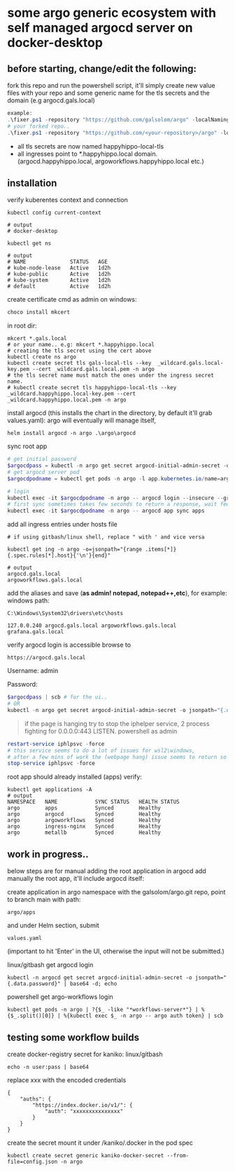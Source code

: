# some argo generic ecosystem with self managed argocd server on docker-desktop
## before starting, change/edit the following:
fork this repo and run the powershell script, it'll simply create new value files with your repo and some generic name for the tls secrets and the domain (e.g argocd.gals.local)
```powershell
example:
.\fixer.ps1 -repository "https://github.com/galsolom/argo" -localNaming "gals" -branch main
# your forked repo..
.\fixer.ps1 -repository "https://github.com/<your-repository>/argo" -localNaming "happyhippo" -branch main
```

* all tls secrets are now named happyhippo-local-tls
* all ingresses point to  *.happyhippo.local domain. (argocd.happyhippo.local, argoworkflows.happyhippo.local etc.)
## installation
verify kuberentes context and connection
```
kubectl config current-context

# output
# docker-desktop

kubectl get ns

# output
# NAME              STATUS   AGE
# kube-node-lease   Active   1d2h
# kube-public       Active   1d2h
# kube-system       Active   1d2h
# default           Active   1d2h
```


create certificate
cmd as admin on windows:
```cmd
choco install mkcert
```
in root dir:
```
mkcert *.gals.local
# or your name.. e.g: mkcert *.happyhippo.local
# creating the tls secret using the cert above
kubectl create ns argo
kubectl create secret tls gals-local-tls --key  _wildcard.gals.local-key.pem --cert _wildcard.gals.local.pem -n argo
# the tls secret name must match the ones under the ingress secret name.
# kubectl create secret tls happyhippo-local-tls --key  _wildcard.happyhippo.local-key.pem --cert _wildcard.happyhippo.local.pem -n argo
```
install argocd (this installs the chart in the directory, by default it'll grab values.yaml):
argo will eventually will manage itself,
```
helm install argocd -n argo .\argo\argocd
```
sync root app

```powershell
# get initial password
$argocdpass = kubectl -n argo get secret argocd-initial-admin-secret -o jsonpath="{.data.password}" | %{[System.Text.Encoding]::UTF8.GetString([System.Convert]::FromBase64String($_))}
# get argocd server pod
$argocdpodname = kubectl get pods -n argo -l app.kubernetes.io/name=argocd-server | ?{$_ -like "*argocd-server*"} | %{$_.split()[0]} 

# login
kubectl exec -it $argocdpodname -n argo -- argocd login --insecure --grpc-web argocd-server  --username admin --password $argocdPass --plaintext
# first sync sometimes takes few seconds to return a response, wait few seconds and re-run below command..
kubectl exec -it $argocdpodname -n argo -- argocd app sync apps
```


add all ingress entries under hosts file
```
# if using gitbash/linux shell, replace " with ' and vice versa

kubectl get ing -n argo -o=jsonpath="{range .items[*]}{.spec.rules[*].host}{'\n'}{end}"

# output
argocd.gals.local
argoworkflows.gals.local
```

add the aliases and save (**as admin! notepad, notepad++,etc**), for example:
windows path:
```
C:\Windows\System32\drivers\etc\hosts

127.0.0.240 argocd.gals.local argoworkflows.gals.local grafana.gals.local
```
verify argocd login is accessible
browse to
```
https://argocd.gals.local
```
Username: admin

Password:
```powershell
$argocdpass | scb # for the ui..
# OR
kubectl -n argo get secret argocd-initial-admin-secret -o jsonpath="{.data.password}" | %{[System.Text.Encoding]::UTF8.GetString([System.Convert]::FromBase64String($_))} | scb
```


> if the page is hanging try to stop the iphelper service, 2 process fighting for 0.0.0.0:443 LISTEN.
 powershell as admin
 ```powershell
 restart-service iphlpsvc -force
 # this service seems to do a lot of issues for wsl2\windows,
 # after a few mins of work the (webpage hang) issue seems to return so once i can access the ui from the browser, I stop the service
 stop-service iphlpsvc -force
 ```

 


root app should already installed (apps)
verify:
```
kubectl get applications -A
# output
NAMESPACE   NAME            SYNC STATUS   HEALTH STATUS
argo        apps            Synced        Healthy      
argo        argocd          Synced        Healthy      
argo        argoworkflows   Synced        Healthy      
argo        ingress-nginx   Synced        Healthy      
argo        metallb         Synced        Healthy 
```

## work in progress..
below steps are for manual adding the root application
in argocd add manually the root app, it'll include argocd itself:

create application in argo namespace with the galsolom/argo.git repo, point to
branch main with path: 
```
argo/apps
```
and under Helm section, submit
```
values.yaml
```

(important to hit 'Enter' in the UI, otherwise the input will not be submitted.)

linux/gitbash get argocd login
```
kubectl -n argocd get secret argocd-initial-admin-secret -o jsonpath="{.data.password}" | base64 -d; echo

```

powershell get argo-workflows login
```
kubectl get pods -n argo | ?{$_ -like "*workflows-server*"} | %{$_.split()[0]} | %{kubectl exec $_ -n argo -- argo auth token} | scb
```


## testing some workflow builds


create docker-registry secret for kaniko:
linux/gitbash
```
echo -n user:pass | base64
```
replace xxx with the encoded credentials
```
{
	"auths": {
		"https://index.docker.io/v1/": {
			"auth": "xxxxxxxxxxxxxxx"
		}
	}
}
```
create the secret
mount it under /kaniko/.docker in the pod spec
```
kubectl create secret generic kaniko-docker-secret --from-file=config.json -n argo
```